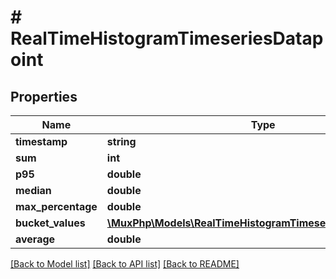 # # RealTimeHistogramTimeseriesDatapoint

## Properties

Name | Type | Description | Notes
------------ | ------------- | ------------- | -------------
**timestamp** | **string** |  | [optional] 
**sum** | **int** |  | [optional] 
**p95** | **double** |  | [optional] 
**median** | **double** |  | [optional] 
**max_percentage** | **double** |  | [optional] 
**bucket_values** | [**\MuxPhp\Models\RealTimeHistogramTimeseriesBucketValues[]**](RealTimeHistogramTimeseriesBucketValues.md) |  | [optional] 
**average** | **double** |  | [optional] 

[[Back to Model list]](../../README.md#documentation-for-models) [[Back to API list]](../../README.md#documentation-for-api-endpoints) [[Back to README]](../../README.md)


